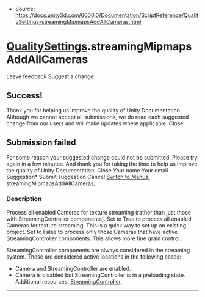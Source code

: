 * Source: https://docs.unity3d.com/6000.0/Documentation/ScriptReference/QualitySettings-streamingMipmapsAddAllCameras.html

#  [QualitySettings](https://docs.unity3d.com/6000.0/Documentation/ScriptReference/QualitySettings.html).streamingMipmapsAddAllCameras
Leave feedback
Suggest a change
## Success!
Thank you for helping us improve the quality of Unity Documentation. Although we cannot accept all submissions, we do read each suggested change from our users and will make updates where applicable.
Close
## Submission failed
For some reason your suggested change could not be submitted. Please <a>try again</a> in a few minutes. And thank you for taking the time to help us improve the quality of Unity Documentation.
Close
Your name Your email Suggestion* Submit suggestion
Cancel
[Switch to Manual](https://docs.unity3d.com/6000.0/Documentation/Manual/class-QualitySettings.html "Go to QualitySettings Component in the Manual")
streamingMipmapsAddAllCameras; 
### Description
Process all enabled Cameras for texture streaming (rather than just those with StreamingController components).
Set to True to process all enabled Cameras for texture streaming. This is a quick way to set up an existing project. Set to False to process only those Cameras that have active StreamingController components. This allows more fine grain control.  
  
StreamingController components are always considered in the streaming system. These are considered active locations in the following cases:  
- Camera and StreamingController are enabled.  
- Camera is disabled but StreamingController is in a preloading state.  
Additional resources: [StreamingController](https://docs.unity3d.com/6000.0/Documentation/ScriptReference/StreamingController.html).
* * *
